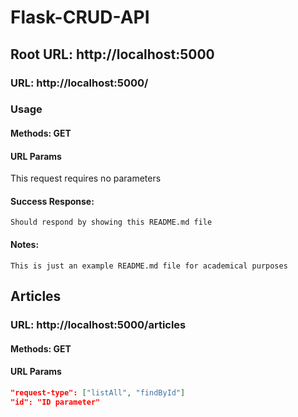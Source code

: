 # Flask-CRUD-API

##    Root URL: http://localhost:5000

###    URL: http://localhost:5000/

###    Usage

#### Methods: GET

#### URL Params

This request requires no parameters

#### Success Response:

    Should respond by showing this README.md file

#### Notes:

    This is just an example README.md file for academical purposes

##    Articles

###    URL: http://localhost:5000/articles

#### Methods: GET

#### URL Params

```json
"request-type": ["listAll", "findById"]
"id": "ID parameter"            
```

